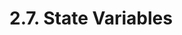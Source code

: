 <!-- This file is generated automatically by infrastructure scripts (crates/codegen/spec/src/lib.rs). Please don't edit by hand. -->

# 2.7. State Variables

```{ .ebnf #StateVariableDefinition }

```

<pre ebnf-snippet="StateVariableDefinition" style="display: none;"><a href="#StateVariableDefinition"><span class="k">StateVariableDefinition</span></a><span class="o"> = </span><span class="cm">(* type_name: *)</span><span class="o"> </span><a href="../../03-types/01-advanced-types#TypeName"><span class="k">TypeName</span></a><br /><span class="o">                          </span><span class="cm">(* attributes: *)</span><span class="o"> </span><a href="#StateVariableAttributes"><span class="k">StateVariableAttributes</span></a><br /><span class="o">                          </span><span class="cm">(* name: *)</span><span class="o"> </span><a href="../../05-expressions/06-identifiers#Identifier"><span class="k">IDENTIFIER</span></a><br /><span class="o">                          </span><span class="cm">(* value: *)</span><span class="o"> </span><a href="#StateVariableDefinitionValue"><span class="k">StateVariableDefinitionValue</span></a><span class="o">?</span><br /><span class="o">                          </span><span class="cm">(* semicolon: *)</span><span class="o"> </span><a href="../../01-file-structure/07-punctuation#Semicolon"><span class="k">SEMICOLON</span></a><span class="o">;</span></pre>

```{ .ebnf #StateVariableDefinitionValue }

```

<pre ebnf-snippet="StateVariableDefinitionValue" style="display: none;"><a href="#StateVariableDefinitionValue"><span class="k">StateVariableDefinitionValue</span></a><span class="o"> = </span><span class="cm">(* equal: *)</span><span class="o"> </span><a href="../../01-file-structure/07-punctuation#Equal"><span class="k">EQUAL</span></a><br /><span class="o">                               </span><span class="cm">(* value: *)</span><span class="o"> </span><a href="../../05-expressions/01-base-expressions#Expression"><span class="k">Expression</span></a><span class="o">;</span></pre>

```{ .ebnf #StateVariableAttributes }

```

<pre ebnf-snippet="StateVariableAttributes" style="display: none;"><a href="#StateVariableAttributes"><span class="k">StateVariableAttributes</span></a><span class="o"> = </span><span class="cm">(* item: *)</span><span class="o"> </span><a href="#StateVariableAttribute"><span class="k">StateVariableAttribute</span></a><span class="o">*</span><span class="o">;</span></pre>

```{ .ebnf #StateVariableAttribute }

```

<pre ebnf-snippet="StateVariableAttribute" style="display: none;"><a href="#StateVariableAttribute"><span class="k">StateVariableAttribute</span></a><span class="o"> = </span><span class="cm">(* variant: *)</span><span class="o"> </span><a href="../08-functions#OverrideSpecifier"><span class="k">OverrideSpecifier</span></a><span class="o"> </span><span class="cm">(* Introduced in 0.6.0 *)</span><br /><span class="o">                       | </span><span class="cm">(* variant: *)</span><span class="o"> </span><a href="../../01-file-structure/06-keywords#ConstantKeyword"><span class="k">CONSTANT_KEYWORD</span></a><br /><span class="o">                       | </span><span class="cm">(* variant: *)</span><span class="o"> </span><a href="../../01-file-structure/06-keywords#InternalKeyword"><span class="k">INTERNAL_KEYWORD</span></a><br /><span class="o">                       | </span><span class="cm">(* variant: *)</span><span class="o"> </span><a href="../../01-file-structure/06-keywords#PrivateKeyword"><span class="k">PRIVATE_KEYWORD</span></a><br /><span class="o">                       | </span><span class="cm">(* variant: *)</span><span class="o"> </span><a href="../../01-file-structure/06-keywords#PublicKeyword"><span class="k">PUBLIC_KEYWORD</span></a><br /><span class="o">                       | </span><span class="cm">(* variant: *)</span><span class="o"> </span><a href="../../01-file-structure/06-keywords#ImmutableKeyword"><span class="k">IMMUTABLE_KEYWORD</span></a><span class="o"> </span><span class="cm">(* Introduced in 0.6.5 *)</span><br /><span class="o">                       | </span><span class="cm">(* variant: *)</span><span class="o"> </span><a href="../../01-file-structure/06-keywords#TransientKeyword"><span class="k">TRANSIENT_KEYWORD</span></a><span class="o">;</span><span class="o"> </span><span class="cm">(* Introduced in 0.8.27 *)</span></pre>
